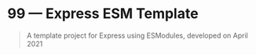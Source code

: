 # 99 &mdash; Express ESM Template
> A template project for Express using ESModules, developed on April 2021